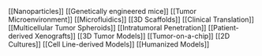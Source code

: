 [[Nanoparticles]]
[[Genetically engineered mice]]
[[Tumor Microenvironment]]
[[Microfluidics]]
[[3D Scaffolds]]
[[Clinical Translation]]
[[Multicellular Tumor Spheroids]]
[[Intratumoral Penetration]]
[[Patient-derived Xenografts]]
[[3D Tumor Models]]
[[Tumor-on-a-chip]]
[[2D Cultures]]
[[Cell Line-derived Models]]
[[Humanized Models]]

